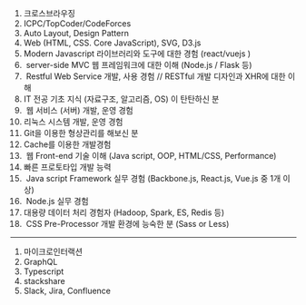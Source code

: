 1. 크로스브라우징  
2. ICPC/TopCoder/CodeForces  
3. Auto Layout, Design Pattern  
4. Web (HTML, CSS. Core JavaScript), SVG, D3.js  
5. Modern Javascript 라이브러리와 도구에 대한 경험 (react/vuejs )  
6.  server-side MVC 웹 프레임워크에 대한 이해 (Node.js / Flask 등)  
7.  Restful Web Service 개발, 사용 경험 // RESTful 개발 디자인과 XHR에 대한 이해  
8. IT 전공 기초 지식 (자료구조, 알고리즘, OS) 이 탄탄하신 분  
9.  웹 서비스 (서버) 개발, 운영 경험  
10. 리눅스 시스템 개발, 운영 경험  
11. Git을 이용한 형상관리를 해보신 분  
12. Cache를 이용한 개발경험  
13.  웹 Front-end 기술 이해 (Java script, OOP, HTML/CSS, Performance)  
14. 빠른 프로토타입 개발 능력  
15.  Java script Framework 실무 경험 (Backbone.js, React.js, Vue.js 중 1개 이상)  
16.  Node.js 실무 경험  
17. 대용량 데이터 처리 경험자 (Hadoop, Spark, ES, Redis 등)  
18.  CSS Pre-Processor 개발 환경에 능숙한 분 (Sass or Less)  


- - -

1. 마이크로인터랙션  
2. GraphQL  
3. Typescript  
4. stackshare  
5. Slack, Jira, Confluence  
